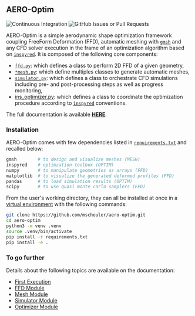 ## AERO-Optim

![Continuous Integration](https://github.com/mschouler/aero-optim/actions/workflows/ci.yml/badge.svg?event=push)
![GitHub Issues or Pull Requests](https://img.shields.io/github/issues-pr/mschouler/aero-optim?style=flat&label=Pull%20Requests)

AERO-Optim is a simple aerodynamic shape optimization framework coupling FreeForm Deformation (FFD), automatic meshing with [`gmsh`](https://gmsh.info/doc/texinfo/gmsh.html) and any CFD solver execution in the frame of an optimization algorithm based on [`inspyred`](https://inspyred.readthedocs.io/en/latest/). It is composed of the following core components:

* [`ffd.py`](src/ffd/ffd.py): which defines a class to perform 2D FFD of a given geometry,
* [`*mesh.py`](src/mesh/): which define multiples classes to generate automatic meshes,
* [`simulator.py`](src/simulator/simulator.py): which defines a class to orchestrate CFD simulations including pre- and post-processing steps as well as progress monitoring,
* [ins_optimizer.py](src/optim/ins_optimizer.py): which defines a class to coordinate the optimization procedure according to [`inspyred`](https://inspyred.readthedocs.io/en/latest/) conventions.

The full documentation is available [**HERE**](https://mschouler.github.io/aero-optim/).

### Installation
AERO-Optim comes with few dependencies listed in [`requirements.txt`](./requirements.txt) and recalled below:
```sh
gmsh        # to design and visualize meshes (MESH)
inspyred    # optimzation toolbox (OPTIM)
numpy       # to manipulate geometries as arrays (FFD)
matplotlib  # to visualize the generated deformed profiles (FFD)
pandas      # to load simulation results (OPTIM)
scipy       # to use quasi monte carlo samplers (FFD)
```

From the user's working directory, they can all be installed at once in a [virtual environment](https://docs.python.org/3/library/venv.html) with the following commands:
```sh
git clone https://github.com/mschouler/aero-optim.git
cd aero-optim
python3 -m venv .venv
source .venv/bin/activate
pip install -r requirements.txt
pip install -e .
```

### To go further
Details about the following topics are available on the documentation:
* [First Execution](https://mschouler.github.io/aero-optim/#first-execution)
* [FFD Module](https://mschouler.github.io/aero-optim/ffd)
* [Mesh Module](https://mschouler.github.io/aero-optim/mesh)
* [Simulator Module](https://mschouler.github.io/aero-optim/simulator)
* [Optimizer Module](https://mschouler.github.io/aero-optim/optimizer)